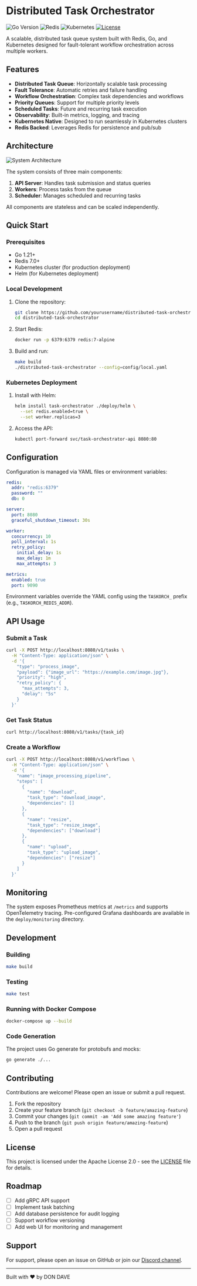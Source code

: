 # Distributed Task Orchestrator

![Go Version](https://img.shields.io/badge/Go-1.21+-blue)
![Redis](https://img.shields.io/badge/Redis-7.0+-red)
![Kubernetes](https://img.shields.io/badge/Kubernetes-1.25+-326CE5)
[![License](https://img.shields.io/badge/License-Apache_2.0-blue.svg)](https://opensource.org/licenses/Apache-2.0)

A scalable, distributed task queue system built with Redis, Go, and Kubernetes designed for fault-tolerant workflow orchestration across multiple workers.

## Features

- **Distributed Task Queue**: Horizontally scalable task processing
- **Fault Tolerance**: Automatic retries and failure handling
- **Workflow Orchestration**: Complex task dependencies and workflows
- **Priority Queues**: Support for multiple priority levels
- **Scheduled Tasks**: Future and recurring task execution
- **Observability**: Built-in metrics, logging, and tracing
- **Kubernetes Native**: Designed to run seamlessly in Kubernetes clusters
- **Redis Backed**: Leverages Redis for persistence and pub/sub

## Architecture

![System Architecture](docs/architecture.png)

The system consists of three main components:
1. **API Server**: Handles task submission and status queries
2. **Workers**: Process tasks from the queue
3. **Scheduler**: Manages scheduled and recurring tasks

All components are stateless and can be scaled independently.

## Quick Start

### Prerequisites

- Go 1.21+
- Redis 7.0+
- Kubernetes cluster (for production deployment)
- Helm (for Kubernetes deployment)

### Local Development

1. Clone the repository:
   ```bash
   git clone https://github.com/yourusername/distributed-task-orchestrator.git
   cd distributed-task-orchestrator
   ```

2. Start Redis:
   ```bash
   docker run -p 6379:6379 redis:7-alpine
   ```

3. Build and run:
   ```bash
   make build
   ./distributed-task-orchestrator --config=config/local.yaml
   ```

### Kubernetes Deployment

1. Install with Helm:
   ```bash
   helm install task-orchestrator ./deploy/helm \
     --set redis.enabled=true \
     --set worker.replicas=3
   ```

2. Access the API:
   ```bash
   kubectl port-forward svc/task-orchestrator-api 8080:80
   ```

## Configuration

Configuration is managed via YAML files or environment variables:

```yaml
redis:
  addr: "redis:6379"
  password: ""
  db: 0

server:
  port: 8080
  graceful_shutdown_timeout: 30s

worker:
  concurrency: 10
  poll_interval: 1s
  retry_policy:
    initial_delay: 1s
    max_delay: 1m
    max_attempts: 3

metrics:
  enabled: true
  port: 9090
```

Environment variables override the YAML config using the `TASKORCH_` prefix (e.g., `TASKORCH_REDIS_ADDR`).

## API Usage

### Submit a Task

```bash
curl -X POST http://localhost:8080/v1/tasks \
  -H "Content-Type: application/json" \
  -d '{
    "type": "process_image",
    "payload": {"image_url": "https://example.com/image.jpg"},
    "priority": "high",
    "retry_policy": {
      "max_attempts": 3,
      "delay": "5s"
    }
  }'
```

### Get Task Status

```bash
curl http://localhost:8080/v1/tasks/{task_id}
```

### Create a Workflow

```bash
curl -X POST http://localhost:8080/v1/workflows \
  -H "Content-Type: application/json" \
  -d '{
    "name": "image_processing_pipeline",
    "steps": [
      {
        "name": "download",
        "task_type": "download_image",
        "dependencies": []
      },
      {
        "name": "resize",
        "task_type": "resize_image",
        "dependencies": ["download"]
      },
      {
        "name": "upload",
        "task_type": "upload_image",
        "dependencies": ["resize"]
      }
    ]
  }'
```

## Monitoring

The system exposes Prometheus metrics at `/metrics` and supports OpenTelemetry tracing. Pre-configured Grafana dashboards are available in the `deploy/monitoring` directory.

## Development

### Building

```bash
make build
```

### Testing

```bash
make test
```

### Running with Docker Compose

```bash
docker-compose up --build
```

### Code Generation

The project uses Go generate for protobufs and mocks:

```bash
go generate ./...
```

## Contributing

Contributions are welcome! Please open an issue or submit a pull request.

1. Fork the repository
2. Create your feature branch (`git checkout -b feature/amazing-feature`)
3. Commit your changes (`git commit -am 'Add some amazing feature'`)
4. Push to the branch (`git push origin feature/amazing-feature`)
5. Open a pull request

## License

This project is licensed under the Apache License 2.0 - see the [LICENSE](LICENSE) file for details.

## Roadmap

- [ ] Add gRPC API support
- [ ] Implement task batching
- [ ] Add database persistence for audit logging
- [ ] Support workflow versioning
- [ ] Add web UI for monitoring and management

## Support

For support, please open an issue on GitHub or join our [Discord channel](#).

---

Built with ❤️ by DON DAVE
